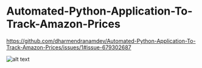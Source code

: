 # Automated-Python-Application-To-Track-Amazon-Prices

https://github.com/dharmendranamdev/Automated-Python-Application-To-Track-Amazon-Prices/issues/1#issue-679302687

![alt text](https://github.com/[username]/[reponame]/blob/[branch]/https://github.com/dharmendranamdev/Automated-Python-Application-To-Track-Amazon-Prices/issues/1#issue-679302687?raw=true)
